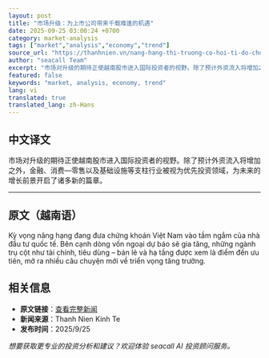 ```yaml
---
layout: post
title: "市场升级：为上市公司带来千载难逢的机遇"
date: 2025-09-25 03:00:24 +0700
category: market-analysis
tags: ["market","analysis","economy","trend"]
source_url: "https://thanhnien.vn/nang-hang-thi-truong-co-hoi-ti-do-cho-cac-doanh-nghiep-niem-yet-185250924215813162.htm"
author: "seacall Team"
excerpt: "市场对升级的期待正使越南股市进入国际投资者的视野。除了预计外资流入将增加之外，金融、消费—零售以及基础设施等支柱行业被视为优先投资领域，为未来的增长前景开启了诸多新的篇章。..."
featured: false
keywords: "market, analysis, economy, trend"
lang: vi
translated: true
translated_lang: zh-Hans
---
```


## 中文译文

市场对升级的期待正使越南股市进入国际投资者的视野。除了预计外资流入将增加之外，金融、消费—零售以及基础设施等支柱行业被视为优先投资领域，为未来的增长前景开启了诸多新的篇章。

---

## 原文（越南语）

Kỳ vọng n&acirc;ng hạng đang đưa chứng kho&aacute;n Việt Nam v&agrave;o tầm ngắm của nh&agrave; đầu tư quốc tế. B&ecirc;n cạnh d&ograve;ng vốn ngoại dự b&aacute;o sẽ gia tăng, những ng&agrave;nh trụ cột như t&agrave;i ch&iacute;nh, ti&ecirc;u d&ugrave;ng &ndash; b&aacute;n lẻ v&agrave; hạ tầng được xem l&agrave; điểm đến ưu ti&ecirc;n, mở ra nhiều c&acirc;u chuyện mới về triển vọng tăng trưởng.

## 相关信息

- **原文链接**：[查看完整新闻](https://thanhnien.vn/nang-hang-thi-truong-co-hoi-ti-do-cho-cac-doanh-nghiep-niem-yet-185250924215813162.htm)
- **新闻来源**：Thanh Nien Kinh Te
- **发布时间**：2025/9/25

*想要获取更专业的投资分析和建议？欢迎体验 seacall AI 投资顾问服务。*